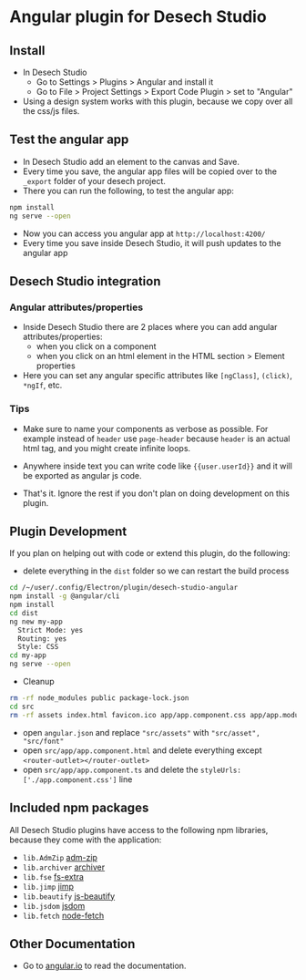 # Angular plugin for Desech Studio

## Install

- In Desech Studio
  - Go to Settings > Plugins > Angular and install it
  - Go to File > Project Settings > Export Code Plugin > set to "Angular"
- Using a design system works with this plugin, because we copy over all the css/js files.

## Test the angular app

- In Desech Studio add an element to the canvas and Save.
- Every time you save, the angular app files will be copied over to the `_export` folder of your desech project.
- There you can run the following, to test the angular app:

```sh
npm install
ng serve --open
```

- Now you can access you angular app at `http://localhost:4200/`
- Every time you save inside Desech Studio, it will push updates to the angular app

## Desech Studio integration

### Angular attributes/properties

- Inside Desech Studio there are 2 places where you can add angular attributes/properties:
  - when you click on a component
  - when you click on an html element in the HTML section > Element properties
- Here you can set any angular specific attributes like `[ngClass]`, `(click)`, `*ngIf`, etc.

### Tips

- Make sure to name your components as verbose as possible. For example instead of `header` use `page-header` because `header` is an actual html tag, and you might create infinite loops.
- Anywhere inside text you can write code like `{{user.userId}}` and it will be exported as angular js code.

- That's it. Ignore the rest if you don't plan on doing development on this plugin.

## Plugin Development

If you plan on helping out with code or extend this plugin, do the following:

- delete everything in the `dist` folder so we can restart the build process

```sh
cd /~/user/.config/Electron/plugin/desech-studio-angular
npm install -g @angular/cli
npm install
cd dist
ng new my-app
  Strict Mode: yes
  Routing: yes
  Style: CSS
cd my-app
ng serve --open
```

- Cleanup

```sh
rm -rf node_modules public package-lock.json
cd src
rm -rf assets index.html favicon.ico app/app.component.css app/app.module.ts app/app-routing.module.ts
```

- open `angular.json` and replace `"src/assets"` with `"src/asset", "src/font"`
- open `src/app/app.component.html` and delete everything except `<router-outlet></router-outlet>`
- open `src/app/app.component.ts` and delete the `styleUrls: ['./app.component.css']` line

## Included npm packages

All Desech Studio plugins have access to the following npm libraries, because they come with the application:
- `lib.AdmZip` [adm-zip](https://www.npmjs.com/package/adm-zip)
- `lib.archiver` [archiver](https://www.npmjs.com/package/archiver)
- `lib.fse` [fs-extra](https://www.npmjs.com/package/fs-extra)
- `lib.jimp` [jimp](https://www.npmjs.com/package/jimp)
- `lib.beautify` [js-beautify](https://www.npmjs.com/package/js-beautify)
- `lib.jsdom` [jsdom](https://www.npmjs.com/package/jsdom)
- `lib.fetch` [node-fetch](https://www.npmjs.com/package/node-fetch)

## Other Documentation

- Go to [angular.io](https://angular.io/guide/setup-local) to read the documentation.
